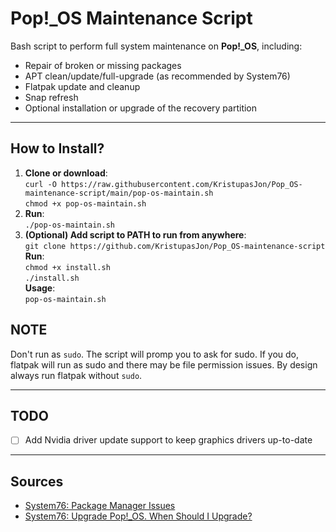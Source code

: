 # Pop!_OS Maintenance Script

Bash script to perform full system maintenance on **Pop!_OS**, including:

- Repair of broken or missing packages
- APT clean/update/full-upgrade (as recommended by System76)
- Flatpak update and cleanup
- Snap refresh
- Optional installation or upgrade of the recovery partition

---
## How to Install?

1. **Clone or download**:<br/>
`curl -O https://raw.githubusercontent.com/KristupasJon/Pop_OS-maintenance-script/main/pop-os-maintain.sh`<br/>
`chmod +x pop-os-maintain.sh`<br/>
2. **Run**:<br/>
`./pop-os-maintain.sh`<br/>
3. **(Optional) Add script to PATH to run from anywhere**:<br/>
`git clone https://github.com/KristupasJon/Pop_OS-maintenance-script`<br/>
**Run**:<br/>
`chmod +x install.sh`<br/>
`./install.sh`<br/>
**Usage**:<br/>
`pop-os-maintain.sh`

## NOTE
Don't run as `sudo`. The script will promp you to ask for sudo. If you do, flatpak will run as sudo and there may be file permission issues. By design always run flatpak without `sudo`.

---
## TODO

- [ ] Add Nvidia driver update support to keep graphics drivers up-to-date

---

## Sources

- [System76: Package Manager Issues](https://support.system76.com/articles/package-manager-pop/)
- [System76: Upgrade Pop!_OS. When Should I Upgrade?](https://support.system76.com/articles/upgrade-pop/)
